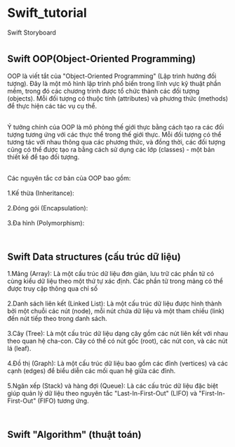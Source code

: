 # Swift_tutorial
Swift Storyboard
#

## Swift OOP(Object-Oriented Programming)
OOP là viết tắt của "Object-Oriented Programming" (Lập trình hướng đối tượng). Đây là một mô hình lập trình phổ biến trong lĩnh vực kỹ thuật phần mềm, trong đó các chương trình được tổ chức thành các đối tượng (objects). Mỗi đối tượng có thuộc tính (attributes) và phương thức (methods) để thực hiện các tác vụ cụ thể. <br> <br>

Ý tưởng chính của OOP là mô phỏng thế giới thực bằng cách tạo ra các đối tượng tương ứng với các thực thể trong thế giới thực. Mỗi đối tượng có thể tương tác với nhau thông qua các phương thức, và đồng thời, các đối tượng cũng có thể được tạo ra bằng cách sử dụng các lớp (classes) - một bản thiết kế để tạo đối tượng. <br> <br>

Các nguyên tắc cơ bản của OOP bao gồm: <br> <br>
1.Kế thừa (Inheritance):<br><br>
2.Đóng gói (Encapsulation):<br><br>
3.Đa hình (Polymorphism): <br><br>

#

## Swift Data structures (cấu trúc dữ liệu)
1.Mảng (Array): Là một cấu trúc dữ liệu đơn giản, lưu trữ các phần tử có cùng kiểu dữ liệu theo một thứ tự xác định. Các phần tử trong mảng có thể được truy cập thông qua chỉ số <br><br>
2.Danh sách liên kết (Linked List): Là một cấu trúc dữ liệu được hình thành bởi một chuỗi các nút (node), mỗi nút chứa dữ liệu và một tham chiếu (link) đến nút tiếp theo trong danh sách. <br><br>
3.Cây (Tree): Là một cấu trúc dữ liệu dạng cây gồm các nút liên kết với nhau theo quan hệ cha-con. Cây có thể có nút gốc (root), các nút con, và các nút lá (leaf). <br><br>
4.Đồ thị (Graph): Là một cấu trúc dữ liệu bao gồm các đỉnh (vertices) và các cạnh (edges) để biểu diễn các mối quan hệ giữa các đỉnh. <br><br>
5.Ngăn xếp (Stack) và hàng đợi (Queue): Là các cấu trúc dữ liệu đặc biệt giúp quản lý dữ liệu theo nguyên tắc "Last-In-First-Out" (LIFO) và "First-In-First-Out" (FIFO) tương ứng. <br><br>
#


## Swift "Algorithm" (thuật toán)

